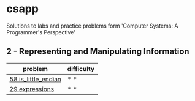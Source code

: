 # csapp
Solutions to labs and practice problems form 'Computer Systems: A Programmer's Perspective'

## 2 - Representing and Manipulating Information
|problem                                                                                  |difficulty|
|-----------------------------------------------------------------------------------------|----------|
|[58 is_little_endian](2-representing-manipulating-information/is_little_endian.c)        |* *       |
|[29 expressions](2-representing-manipulating-information/is_little_endian.c)             |* *       |

